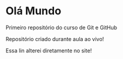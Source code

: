 # Olá Mundo
 Primeiro repositório do curso de Git e GitHub

 Repositório criado durante aula ao vivo!

Essa lin alterei diretamente no site!
